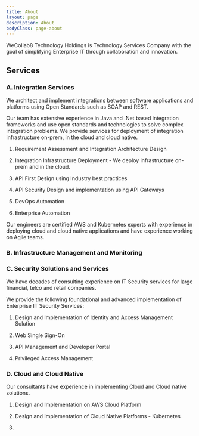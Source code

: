 ```yaml
---
title: About
layout: page
description: About
bodyClass: page-about
---
```


WeCollab8 Technology Holdings is Technology Services Company with the goal of simplifying Enterprise IT
through collaboration and innovation. 

## Services

### A. Integration Services

We architect and implement integrations between software applications and platforms using Open Standards such as SOAP and REST.

Our team has extensive experience in Java and .Net based integration frameworks and use open standards and technologies to solve complex integration problems. We provide services for deployment of integration infrastructure on-prem, in the cloud and cloud native. 


1. Requirement Assessment and Integration Architecture Design

2. Integration Infrastructure Deployment - We deploy infrastructure on-prem and in the cloud. 

3. API First Design using Industry best practices

4. API Security Design and implementation using API Gateways

5. DevOps Automation 

6. Enterprise Automation

Our engineers are certified AWS and Kubernetes experts with experience in deploying cloud and cloud native applications and have experience working on Agile teams. 

### B. Infrastructure Management and Monitoring


### C. Security Solutions and Services

We have decades of consulting experience on IT Security services for large financial, telco and retail companies. 

We provide the following foundational and advanced implementation of Enterprise IT Security Services:

1. Design and Implementation of Identity and Access Management Solution

2. Web Single Sign-On

3. API Management and Developer Portal

4. Privileged Access Management


### D. Cloud and Cloud Native 

Our consultants have experience in implementing Cloud and Cloud native solutions.

1. Design and Implementation on AWS Cloud Platform

2. Design and Implementation of Cloud Native Platforms - Kubernetes

3. 



